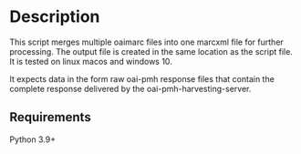 # Description
This script merges multiple oaimarc files into one marcxml file for further processing. The output file is created in the same location as the script file. It is tested on linux macos and windows 10.

It expects data in the form raw oai-pmh response files that contain the complete response delivered by the oai-pmh-harvesting-server.
## Requirements
Python 3.9+
